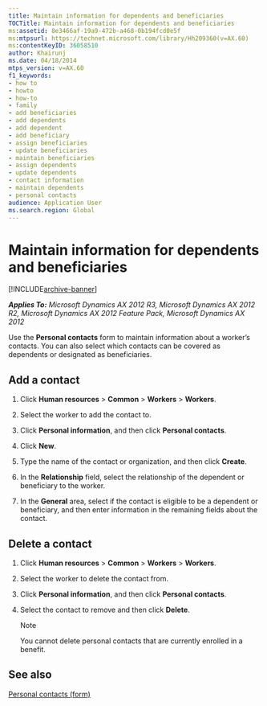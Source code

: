 ```yaml
---
title: Maintain information for dependents and beneficiaries
TOCTitle: Maintain information for dependents and beneficiaries
ms:assetid: 8e3466af-19a9-472b-a468-0b194fcd0e5f
ms:mtpsurl: https://technet.microsoft.com/library/Hh209360(v=AX.60)
ms:contentKeyID: 36058510
author: Khairunj
ms.date: 04/18/2014
mtps_version: v=AX.60
f1_keywords:
- how to
- howto
- how-to
- family
- add beneficiaries
- add dependents
- add dependent
- add beneficiary
- assign beneficiaries
- update beneficiaries
- maintain beneficiaries
- assign dependents
- update dependents
- contact information
- maintain dependents
- personal contacts
audience: Application User
ms.search.region: Global
---
```


# Maintain information for dependents and beneficiaries 


[!INCLUDE[archive-banner](includes/archive-banner.md)]


_**Applies To:** Microsoft Dynamics AX 2012 R3, Microsoft Dynamics AX 2012 R2, Microsoft Dynamics AX 2012 Feature Pack, Microsoft Dynamics AX 2012_

Use the **Personal contacts** form to maintain information about a worker’s contacts. You can also select which contacts can be covered as dependents or designated as beneficiaries.

## Add a contact

1.  Click **Human resources** \> **Common** \> **Workers** \> **Workers**.

2.  Select the worker to add the contact to.

3.  Click **Personal information**, and then click **Personal contacts**.

4.  Click **New**.

5.  Type the name of the contact or organization, and then click **Create**.

6.  In the **Relationship** field, select the relationship of the dependent or beneficiary to the worker.

7.  In the **General** area, select if the contact is eligible to be a dependent or beneficiary, and then enter information in the remaining fields about the contact.

## Delete a contact

1.  Click **Human resources** \> **Common** \> **Workers** \> **Workers**.

2.  Select the worker to delete the contact from.

3.  Click **Personal information**, and then click **Personal contacts**.

4.  Select the contact to remove and then click **Delete**.
    

    > [!NOTE]
    > <P>You cannot delete personal contacts that are currently enrolled in a benefit.</P>



## See also

[Personal contacts (form)](https://technet.microsoft.com/library/hh242670\(v=ax.60\))

  


